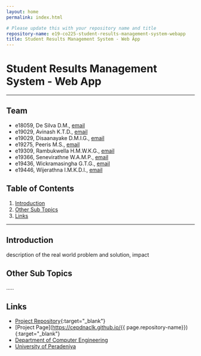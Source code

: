 ```yaml
---
layout: home
permalink: index.html

# Please update this with your repository name and title
repository-name: e19-co225-student-results-management-system-webapp
title: Student Results Management System - Web App
---
```


[comment]: # "This is the standard layout for the project, but you can clean this and use your own template"

# Student Results Management System - Web App

---

<!-- 
This is a sample image, to show how to add images to your page. To learn more options, please refer [this](https://projects.ce.pdn.ac.lk/docs/faq/how-to-add-an-image/)

![Sample Image](./images/sample.png)
 -->

## Team
-  e18059, De Silva D.M., [email](mailto:e18059@eng.pdn.ac.lk)
-  e19029, Avinash K.T.D., [email](mailto:e19029@eng.pdn.ac.lk)
-  e19029, Disaanayake D.M.I.G., [email](mailto:e19090@eng.pdn.ac.lk)
-  e19275, Peeris M.S., [email](mailto:ne190275@eng.pdn.ac.lk)
-  e19309, Rambukwella H.M.W.K.G., [email](mailto:e19309@eng.pdn.ac.lk)
-  e19366, Senevirathne W.A.M.P., [email](mailto:e19366@eng.pdn.ac.lk)
-  e19436, Wickramasingha G.T.G., [email](mailto:e19436@eng.pdn.ac.lk)
-  e19446, Wijerathna I.M.K.D.I., [email](mailto:e19446@eng.pdn.ac.lk)

## Table of Contents
1. [Introduction](#introduction)
2. [Other Sub Topics](#other-sub-topics)
3. [Links](#links)

---

## Introduction

 description of the real world problem and solution, impact

## Other Sub Topics

.....

## Links

- [Project Repository](https://github.com/cepdnaclk/e19-co225-student-results-management-system-webapp/tree/main){:target="_blank"}
- [Project Page](https://cepdnaclk.github.io/{{ page.repository-name}}){:target="_blank"}
- [Department of Computer Engineering](http://www.ce.pdn.ac.lk/)
- [University of Peradeniya](https://eng.pdn.ac.lk/)


[//]: # (Please refer this to learn more about Markdown syntax)
[//]: # (https://github.com/adam-p/markdown-here/wiki/Markdown-Cheatsheet)
